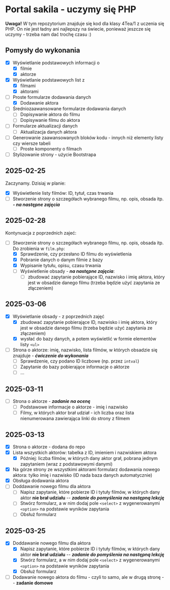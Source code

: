 # Portal sakila - uczymy się PHP

**Uwaga!** W tym repozytorium znajduje się kod dla klasy 4Tea/1 z uczenia się PHP. On nie jest ładny ani najlepszy na świecie, ponieważ jeszcze się uczymy - trzeba nam dać trochę czasu :)

## Pomysły do wykonania

- [x] Wyświetlanie podstawowych informacji o
  - [x] filmie
  - [x] aktorze
- [x] Wyświetlanie podstawowych list z
  - [x] filmami
  - [x] aktorami
- [ ] Proste formularze dodawania danych
  - [x] Dodawanie aktora
- [ ] Średniozaawansowane formularze dodawania danych
  - [ ] Dopisywanie aktora do filmu
  - [ ] Dopisywanie filmu do aktora
- [ ] Formularze aktualizacji danych
  - [ ] Aktualizacja danych aktora
- [ ] Generowanie zaawansowanych bloków kodu - innych niż elementy listy czy wiersze tabeli
  - [ ] Proste komponenty o filmach
- [ ] Stylizowanie strony - użycie Bootstrapa

## 2025-02-25

Zaczynamy. Dzisiaj w planie:

- [x] Wyświetlenie listy filmów: ID, tytuł, czas trwania
- [ ] Stworzenie strony o szczegółach wybranego filmu, np. opis, obsada itp. **_- na następne zajęcia_**

## 2025-02-28

Kontynuacja z poprzednich zajeć:

- [ ] Stworzenie strony o szczegółach wybranego filmu, np. opis, obsada itp. Do zrobienia w `film.php`:
  - [x] Sprawdzenie, czy przesłano ID filmu do wyświetlenia
  - [x] Pobranie danych o danym filmie z bazy
  - [x] Wypisanie tytułu, opisu, czasu trwania
  - [ ] Wyświetlenie obsady - **_na następne zajęcia_**:
    - [ ] zbudować zapytanie pobierające ID, nazwisko i imię aktora, który jest w obsadzie danego filmu (trzeba będzie użyć zapytania ze złączeniem)

## 2025-03-06

- [x] Wyświetlanie obsady - z poprzednich zajęć
  - [x] zbudować zapytanie pobierające ID, nazwisko i imię aktora, który jest w obsadzie danego filmu (trzeba będzie użyć zapytania ze złączeniem)
  - [x] wysłać do bazy danych, a potem wyświetlić w formie elementów listy `<ul>`
- [ ] Strona o aktorze: imię, nazwisko, lista filmów, w których obsadzie się znajduje - **_ćwiczenie do wykonania_**
  - [ ] Sprawdzenie, czy podano ID liczbowe (np. przez `intval`)
  - [ ] Zapytanie do bazy pobierające informacje o aktorze
  - [ ] ...

## 2025-03-11

- [ ] Strona o aktorze - **_zadanie na ocenę_**
  - [ ] Podstawowe informacje o aktorze - imię i nazwisko
  - [ ] Filmy, w których aktor brał udział - ich liczba oraz lista nienumerowana zawierająca linki do strony z filmem

## 2025-03-13

- [x] Strona o aktorze - dodana do repo
- [x] Lista wszystkich aktorów: tabelka z ID, imieniem i nazwiskiem aktora
  - [x] Później: liczba filmów, w których dany aktor grał, pobrana jednym zapytaniem (wraz z podstawowymi danymi)
- [x] Na górze strony ze wszystkimi aktorami formularz dodawania nowego aktora: tylko imię i nazwisko (ID nada baza danych automatycznie)
- [x] Obsługa dodawania aktora
- [ ] Doddawanie nowego filmu dla aktora
  - [ ] Napisz zapytanie, które pobierze ID i tytuły filmów, w których dany aktor **nie brał udziału** -- **_zadanie do pomyślenia na następną lekcję_**
  - [ ] Stwórz formularz, a w nim dodaj pole `<select>` z wygenerowanymi `<option>` na podstawie wyników zapytania
  - [ ] Obsłuż formularz

## 2025-03-25

- [x] Doddawanie nowego filmu dla aktora
  - [x] Napisz zapytanie, które pobierze ID i tytuły filmów, w których dany aktor **nie brał udziału** -- **_zadanie do pomyślenia na następną lekcję_**
  - [x] Stwórz formularz, a w nim dodaj pole `<select>` z wygenerowanymi `<option>` na podstawie wyników zapytania
  - [x] Obsłuż formularz
- [ ] Dodawanie nowego aktora do filmu - czyli to samo, ale w drugą stronę -- **zadanie domowe**
